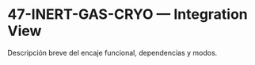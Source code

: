 # 47-INERT-GAS-CRYO — Integration View
Descripción breve del encaje funcional, dependencias y modos.
